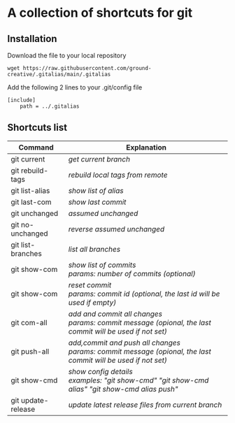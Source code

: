 # A collection of shortcuts for git

## Installation
 
Download the file to your  local repository
```
wget https://raw.githubusercontent.com/ground-creative/.gitalias/main/.gitalias
```

Add the following 2 lines to your .git/config file
```
[include]
	path = ../.gitalias
```
 
## Shortcuts list

| Command  | Explanation |
| ------------- | ------------- |
| git current | *get current branch* |
| git rebuild-tags  | *rebuild local tags from remote* |
| git list-alias  | *show list of alias*  |
| git last-com | *show last commit*  |
| git unchanged | *assumed unchanged* |
| git no-unchanged | *reverse assumed unchanged* |
| git list-branches  | *list all branches*  |
| git show-com  | *show list of commits<br>params: number of commits (optional)* |
| git show-com  | *reset commit<br>params: commit id (optional, the last id will be used if empty)* |
| git com-all | *add and commit all changes<br>params: commit message (opional, the last commit will be used if not set)* |
| git push-all | *add,commit and push all changes<br>params: commit message (opional, the last commit will be used if not set)* |
| git show-cmd | *show config details<br>examples: "git show-cmd" "git show-cmd alias" "git show-cmd alias push"* |
| git update-release  | *update latest release files from current branch*  |